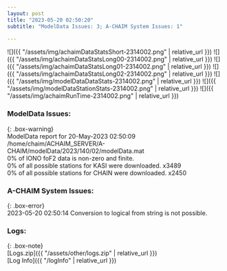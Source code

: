 ```yaml
---
layout: post
title: "2023-05-20 02:50:20"
subtitle: "ModelData Issues: 3; A-CHAIM System Issues: 1"

---
```


![]({{ "/assets/img/achaimDataStatsShort-2314002.png" | relative_url }})
![]({{ "/assets/img/achaimDataStatsLong00-2314002.png" | relative_url }})
![]({{ "/assets/img/achaimDataStatsLong01-2314002.png" | relative_url }})
![]({{ "/assets/img/achaimDataStatsLong02-2314002.png" | relative_url }})
![]({{ "/assets/img/modelDataDataStats-2314002.png" | relative_url }})
![]({{ "/assets/img/modelDataStationStats-2314002.png" | relative_url }})
![]({{ "/assets/img/achaimRunTime-2314002.png" | relative_url }})


### ModelData Issues:  
  
{: .box-warning}  
 ModelData report for 20-May-2023 02:50:09   
 /home/chaim/ACHAIM_SERVER/A-CHAIM/modelData/2023/140/02/modelData.mat   
 0% of IONO foF2 data is non-zero and finite.   
 0% of all possible stations for KASI were downloaded. x3489   
 0% of all possible stations for CHAIN were downloaded. x2450   
  
### A-CHAIM System Issues:  
  
{: .box-error}  
2023-05-20 02:50:14 Conversion to logical from string is not possible.  

### Logs:  
  
{: .box-note}  
[Logs.zip]({{ "/assets/other/logs.zip" | relative_url }})  
[Log Info]({{ "/logInfo" | relative_url }})  
